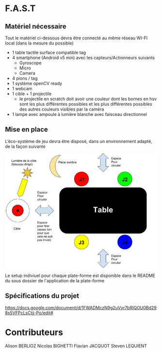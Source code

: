 # F.A.S.T  

## Matériel nécessaire  

Tout le matériel ci-dessous devra être connecté au même réseau WI-FI local (dans la mesure du possible)

-   1 table tactile surface compatible tag
-   4 smartphone (Android v5 min) avec les capteurs/Actionneurs suivants
	-   Gyroscope
	-   Micro 
	-   Camera
-   4 pions / tag
-   1 système openCV ready
-   1 webcam
-   1 cible + 1 projectile
	-   le projectile en scratch doit avoir une couleur dont les bornes en hsv sont les plus différentes possibles et les plus différentes possibles des autres couleurs visibles par la caméra
-   1 lampe avec ampoule à lumière blanche avec faisceau directionnel

## Mise en place
L’éco-système de jeu devra être disposé, dans un environnement adapté, de la façon suivante

![Mise en place FAST](https://raw.githubusercontent.com/NicolasBighetti/F.A.S.T/master/piece.jpg)

Le setup indiviuel pour chaque plate-forme est disponible dans le README du sous dossier de l'application de la plate-forme

## Spécifications du projet  
https://docs.google.com/document/d/1FWADMczN9g2uVyr7bRIQOU0Bd298s5VFPcLsCtjj-Po/edit#

# Contributeurs  

Alison BERLIOZ  Nicolas BIGHETTI  Flavian JACQUOT  Steven LEQUIENT
